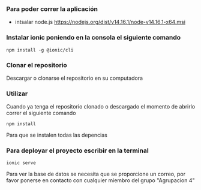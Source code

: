 ### Para poder correr la aplicación
- intsalar node.js
https://nodejs.org/dist/v14.16.1/node-v14.16.1-x64.msi
### Instalar ionic poniendo en la consola el siguiente comando
```
npm install -g @ionic/cli
```
### Clonar el repositorio

Descargar o clonarse el repositorio en su computadora

### Utilizar
Cuando ya tenga el repositorio clonado o descargado el momento de abrirlo correr el siguiente comando
```
npm install
```
Para que se instalen todas las depencias

### Para deployar el proyecto escribir en la terminal
```
ionic serve
```

Para ver la base de datos se necesita que se proporcione un correo, por favor ponerse en contacto con cualquier miembro del grupo "Agrupacion 4"
